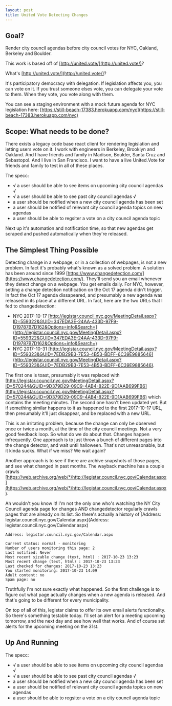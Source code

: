 ```yaml
---
layout: post
title: United Vote Detecting Changes
---
```

## Goal?

Render city council agendas before city council votes for NYC, Oakland, Berkeley and Boulder.

This work is based off of [http://united.vote/](http://united.vote/)?

What's [http://united.vote/](http://united.vote/)?

It's participatory democracy with delegation. If legislation affects you, you can vote on it. If you trust someone elses vote, you can delegate your vote to them. When they vote, you vote along with them.

You can see a staging environment with a mock future agenda for NYC legislation here: [https://still-beach-17383.herokuapp.com/nyc](https://still-beach-17383.herokuapp.com/nyc)

## Scope: What needs to be done?

There exists a legacy code base react client for rendering legislation and letting users vote on it. I work with engineers in Berkeley, Brooklyn and Oakland. And I have friends and family in Madison, Boulder, Santa Cruz and Sebastopol. And I live in San Francisco. I want to have a live United.Vote for friends and family to test in all of these places.

The specc: 
- √ a user should be able to see items on upcoming city council agendas √
- √ a user should be able to see past city council agendas √
- a user should be notified when a new city council agenda has been set
- a user should be notified of relevant city council agenda topics on new agendas
- a user should be able to regsiter a vote on a city council agenda topic

Next up it's automation and notification time, so that new agendas get scraped and pushed automatically when they're released.

## The Simplest Thing Possible

Detecting change in a webpage, or in a collection of webpages, is not a new problem. In fact it's probably what's known as a solved problem. A solution has been around since 1999 [https://www.changedetection.com/](https://www.changedetection.com/). They'll send you an email whenever they detect change on a webpage. You get emails daily. For NYC, however, setting a change detection notification on the Oct 17 agenda didn't trigger. In fact the Oct 17 agenda dissapeared, and presumably a new agenda was released in its place at a different URL. In fact, here are the two URLs that I fed to changedetection:

- NYC 2017-10-17 [http://legistar.council.nyc.gov/MeetingDetail.aspx?ID=559322&GUID=347EDA3E-24AA-433D-97F9-D19787B7D162&Options=info&Search=](http://legistar.council.nyc.gov/MeetingDetail.aspx?ID=559322&GUID=347EDA3E-24AA-433D-97F9-D19787B7D162&Options=info&Search=) 
- NYC 2017-10-31 [http://legistar.council.nyc.gov/MeetingDetail.aspx?ID=559323&GUID=7EDB29B3-7E53-4B53-BDFF-6C39E9885646](http://legistar.council.nyc.gov/MeetingDetail.aspx?ID=559323&GUID=7EDB29B3-7E53-4B53-BDFF-6C39E9885646). 

The first one is toast, presumably it was replaced with [http://legistar.council.nyc.gov/MeetingDetail.aspx?ID=570244&GUID=9D379D29-09C9-4AB4-822E-9D1AAB699FB6](http://legistar.council.nyc.gov/MeetingDetail.aspx?ID=570244&GUID=9D379D29-09C9-4AB4-822E-9D1AAB699FB6) which contains the meeting minutes. The second one hasn't been updated yet. But if something similar happens to it as happened to the first 2017-10-17 URL, then presumably it'll just disappear, and be replaced with a new URL.

This is an irritating problem, because the change can only be observed once or twice a month, at the time of the city council meetings. Not a very good feedback loop. So what do we do about that. Changes happen infrequently. One approach is to just throw a bunch of different pages into the change detector, and wait until halloween. That's not unreasonable, but it kinda sucks. What if we miss? We wait again?

Another approach is to see if there are archive snapshots of those pages, and see what changed in past months. The wayback machine has a couple crawls [https://web.archive.org/web/*/http://legistar.council.nyc.gov/Calendar.aspx](https://web.archive.org/web/*/http://legistar.council.nyc.gov/Calendar.aspx).

Ah wouldn't you know it! I'm not the only one who's watching the NY City Council agenda page for changes AND changedetector regularly crawls pages that are already on its list. So there's actually a history of [Address: legistar.council.nyc.gov/Calendar.aspx](Address: legistar.council.nyc.gov/Calendar.aspx)
```
Address: legistar.council.nyc.gov/Calendar.aspx

Current status: normal - monitoring 
Number of users monitoring this page: 2 
Last notified: Never 
Most recent sizable change (text, html) : 2017-10-23 13:23 
Most recent change (text, html) : 2017-10-23 13:23 
Last checked for changes: 2017-10-23 13:23 
You started monitoring: 2017-10-23 14:09 
Adult content: no 
Spam page: no 
```

Truthfully I'm not sure exactly what happened. So the first challenge is to figure out what page actually changes when a new agenda is released. And that's going to be different for every municipality.

On top of all of this, legistar claims to offer its own email alerts functionality. So there's something testable today. I'll set an alert for a meeting upcoming tomorrow, and the next day and see how well that works. And of course set alerts for the upcoming meeting on the 31st.

## Up And Running

The specc: 
- √ a user should be able to see items on upcoming city council agendas √
- √ a user should be able to see past city council agendas √
- a user should be notified when a new city council agenda has been set
- a user should be notified of relevant city council agenda topics on new agendas
- a user should be able to regsiter a vote on a city council agenda topic



